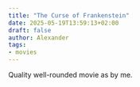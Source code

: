 ```yaml
---
title: "The Curse of Frankenstein"
date: 2025-05-19T13:59:13+02:00
draft: false
author: Alexander
tags:
- movies
---
```


Quality well-rounded movie as by me.
